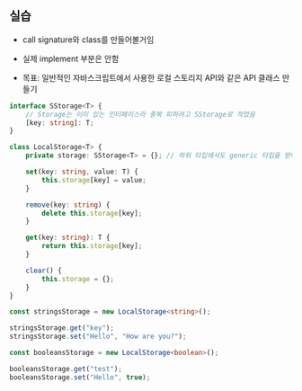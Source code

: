 ## 실습

- call signature와 class를 만들어볼거임
- 실제 implement 부분은 안함

- 목표: 일반적인 자바스크립트에서 사용한 로컬 스토리지 API와 같은 API 클래스 만들기

```ts
interface SStorage<T> {
	// Storage는 이미 있는 인터페이스라 중복 피하려고 SStorage로 적었음
	[key: string]: T;
}

class LocalStorage<T> {
	private storage: SStorage<T> = {}; // 하위 타입에서도 generic 타입을 받아쓸 수 있음

	set(key: string, value: T) {
		this.storage[key] = value;
	}

	remove(key: string) {
		delete this.storage[key];
	}

	get(key: string): T {
		return this.storage[key];
	}

	clear() {
		this.storage = {};
	}
}

const stringsStorage = new LocalStorage<string>();

stringsStorage.get("key");
stringsStorage.set("Hello", "How are you?");

const booleansStorage = new LocalStorage<boolean>();

booleansStorage.get("test");
booleansStorage.set("Hello", true);
```

